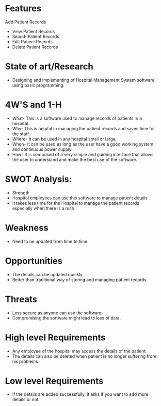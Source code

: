 # Features
   Add Patient Records
  *   View Patient Records
  *   Search Patient Records
  *   Edit Patient Records
  *   Delete Patient Records
# State of art/Research
  *   Designing and implementing of Hospital Management System software using basic programming.
# 4W'S and 1-H
  *   What- This is a software used to manage records of patients in a hospital.
  *   Why- This is helpful in managing the patient records and saves time for the staff.
  *   Where- It can be used in any hospital small or large.
  *   When- It can be used as long as the user have a good working system and continuous power supply.
  *   How- It is composed of a very simple and guiding interface that allows the user to understand and make the best use of the software.
# SWOT Analysis:
  *   Strength
  *   Hospital employees can use this software to manage patient details .
  *   It takes less time for the Hospital to manage the patient records especially when there is a rush.
# Weakness
  *   Need to be updated from time to time.
# Opportunities
  *   The details can be updated quickly
  *   Better than traditional way of storing and managing patient records.
# Threats
  *   Less secure as anyone can use the software.
  *   Compromising the software might lead to loss of data.
# High level Requirements
  *   Any employee of the hospital may access the details of the patient.
  *   The details can also be deleted when patient is no longer suffering from his problems.
# Low level Requirements
  *   If the details are added successfully, it asks if you want to add more details or not. 

